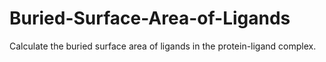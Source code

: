 # Buried-Surface-Area-of-Ligands
Calculate the buried surface area of ligands in the protein-ligand complex.
